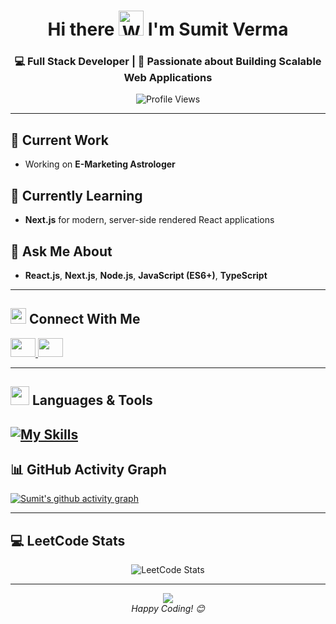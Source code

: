 <div align="center">

# Hi there <img src="https://user-images.githubusercontent.com/72663882/171687151-bb31c996-c9d2-49c8-b593-734946893b23.gif" alt="Waving Hand" width="40" /> I'm Sumit Verma

### 💻 Full Stack Developer | 🚀 Passionate about Building Scalable Web Applications

<img src="https://komarev.com/ghpvc/?username=sumitvrma&label=Profile%20views&color=0e75b6&style=flat" alt="Profile Views" />

</div>

---

## 🔭 Current Work
- Working on **E-Marketing Astrologer**

## 🌱 Currently Learning
- **Next.js** for modern, server-side rendered React applications

## 💬 Ask Me About
- **React.js**, **Next.js**, **Node.js**, **JavaScript (ES6+)**, **TypeScript**

---

## <img src="https://raw.githubusercontent.com/Tarikul-Islam-Anik/Animated-Fluent-Emojis/master/Emojis/Hand%20gestures/Handshake.png" width="25" height="25" /> Connect With Me

<p align="left">
  <a href="https://linkedin.com/in/sumit-verma" target="_blank">
    <img src="https://raw.githubusercontent.com/rahuldkjain/github-profile-readme-generator/master/src/images/icons/Social/linked-in-alt.svg" height="30" width="40" />
  </a>
  <a href="https://leetcode.com/sumit__verma___" target="_blank">
    <img src="https://raw.githubusercontent.com/rahuldkjain/github-profile-readme-generator/master/src/images/icons/Social/leet-code.svg" height="30" width="40" />
  </a>
</p>

---

## <img src="https://media2.giphy.com/media/QssGEmpkyEOhBCb7e1/giphy.gif" width="30" height="30" /> Languages & Tools

[![My Skills](https://skillicons.dev/icons?i=python,java,sklearn,mysql,postgres,nextjs,html,css,bootstrap,js,jquery,react,expressjs,nodejs,postman,npm,mongodb,git,github,netlify,vscode,matlab,ps,aws,linux,androidstudio,arduino,stackoverflow,docker,redux,angular,tailwindcss&perline=13)](#)
---

## 📊 GitHub Activity Graph
[![Sumit's github activity graph](https://github-readme-activity-graph.vercel.app/graph?username=sumitvrma&theme=github-compact)](https://github.com/sumitvrma/github-readme-activity-graph) 

---

## 💻 LeetCode Stats

<div align="center">
  <img src="https://leetcard.jacoblin.cool/sumit__verma___?theme=dark&font=Karma&ext=contest" alt="LeetCode Stats"/>
</div>

---

<div align="center">
  <img src="https://capsule-render.vercel.app/api?type=waving&color=gradient&height=100&section=footer"/>
  <br/>
  <i>Happy Coding! 😊</i>
</div>
